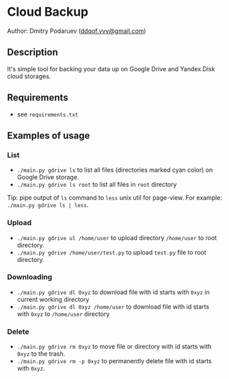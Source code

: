 # Cloud Backup

Author: Dmitry Podaruev (ddqof.vvv@gmail.com)

## Description

It's simple tool for backing your data up on Google Drive and Yandex.Disk cloud storages.

## Requirements

* see `requirements.txt`

## Examples of usage

### List
* `./main.py gdrive ls` to list all files (directories marked cyan color) on Google Drive storage.
* `./main.py gdrive ls root` to list all files in `root` directory

Tip: pipe output of `ls` command to `less` unix util for page-view.
For example: `./main.py gdrive ls | less`.

### Upload
* `./main.py gdrive ul /home/user` to upload directory `/home/user` to root directory.
* `./main.py gdrive /home/user/test.py` to upload `test.py` file to root directory.

### Downloading
* `./main.py gdrive dl 0xyz` to download file with id starts with `0xyz` in current working directory
* `./main.py gdrive dl 0xyz /home/user` to download file with id starts with `0xyz` to `/home/user` directory

### Delete
* `./main.py gdrive rm 0xyz` to move file or directory with id starts with `0xyz` to the trash.
* `./main.py gdrive rm -p 0xyz` to permanently delete file with id starts with `0xyz`. 